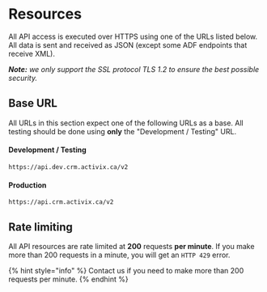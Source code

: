 # Resources

All API access is executed over HTTPS using one of the URLs listed below. All data is sent and received as JSON \(except some ADF endpoints that receive XML\).

_**Note:** we only support the SSL protocol TLS 1.2 to ensure the best possible security._

## Base URL

All URLs in this section expect one of the following URLs as a base. All testing should be done using **only**  the "Development / Testing" URL.

#### Development / Testing

`https://api.dev.crm.activix.ca/v2`

#### Production

`https://api.crm.activix.ca/v2`

## Rate limiting

All API resources are rate limited at **200** requests **per minute**. If you make more than 200 requests in a minute, you will get an `HTTP 429` error.

{% hint style="info" %}
Contact us if you need to make more than 200 requests per minute.
{% endhint %}

